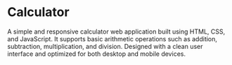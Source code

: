 # Calculator
A simple and responsive calculator web application built using HTML, CSS, and JavaScript. It supports basic arithmetic operations such as addition, subtraction, multiplication, and division. Designed with a clean user interface and optimized for both desktop and mobile devices.
